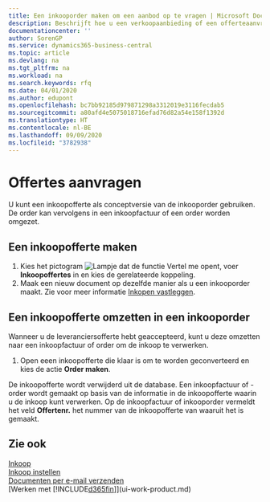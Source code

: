 ```yaml
---
title: Een inkooporder maken om een aanbod op te vragen | Microsoft Docs
description: Beschrijft hoe u een verkoopaanbieding of een offerteaanvraagdocument maakt om uw aanbod aan een klant vast te leggen om producten onder bepaalde voorwaarden te verkopen.
documentationcenter: ''
author: SorenGP
ms.service: dynamics365-business-central
ms.topic: article
ms.devlang: na
ms.tgt_pltfrm: na
ms.workload: na
ms.search.keywords: rfq
ms.date: 04/01/2020
ms.author: edupont
ms.openlocfilehash: bc7bb92185d979871298a3312019e3116fecdab5
ms.sourcegitcommit: a80afd4e5075018716efad76d82a54e158f1392d
ms.translationtype: HT
ms.contentlocale: nl-BE
ms.lasthandoff: 09/09/2020
ms.locfileid: "3782938"
---
```

# <a name="request-quotes"></a>Offertes aanvragen
U kunt een inkoopofferte als conceptversie van de inkooporder gebruiken. De order kan vervolgens in een inkoopfactuur of een order worden omgezet.


## <a name="to-create-a-purchase-quote"></a>Een inkoopofferte maken
1. Kies het pictogram ![Lampje dat de functie Vertel me opent](media/ui-search/search_small.png "Vertel me wat u wilt doen"), voer **Inkoopoffertes** in en kies de gerelateerde koppeling.
2. Maak een nieuw document op dezelfde manier als u een inkooporder maakt. Zie voor meer informatie [Inkopen vastleggen](purchasing-how-record-purchases.md).

## <a name="to-convert-a-purchase-quote-to-a-purchase-order"></a>Een inkoopofferte omzetten in een inkooporder
Wanneer u de leveranciersofferte hebt geaccepteerd, kunt u deze omzetten naar een inkoopfactuur of order om de inkoop te verwerken.

1. Open eeen inkoopofferte die klaar is om te worden geconverteerd en kies de actie **Order maken**.

De inkoopofferte wordt verwijderd uit de database. Een inkoopfactuur of -order wordt gemaakt op basis van de informatie in de inkoopofferte waarin u de inkoop kunt verwerken. Op de inkoopfactuur of inkooporder vermeldt het veld **Offertenr.** het nummer van de inkoopofferte van waaruit het is gemaakt.

## <a name="see-also"></a>Zie ook
[Inkoop](purchasing-manage-purchasing.md)  
[Inkoop instellen](purchasing-setup-purchasing.md)  
[Documenten per e-mail verzenden](ui-how-send-documents-email.md)  
[Werken met [!INCLUDE[d365fin](includes/d365fin_md.md)]](ui-work-product.md)

